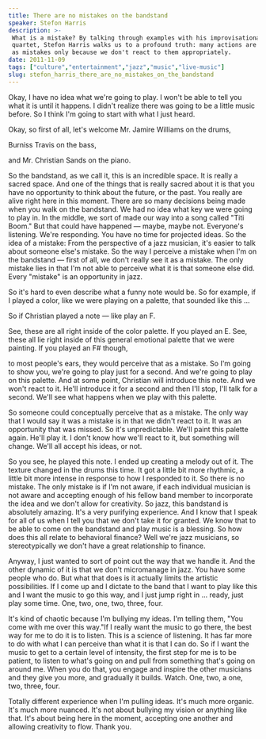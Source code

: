 ```yaml
---
title: There are no mistakes on the bandstand
speaker: Stefon Harris
description: >-
 What is a mistake? By talking through examples with his improvisational jazz
 quartet, Stefon Harris walks us to a profound truth: many actions are perceived
 as mistakes only because we don't react to them appropriately.
date: 2011-11-09
tags: ["culture","entertainment","jazz","music","live-music"]
slug: stefon_harris_there_are_no_mistakes_on_the_bandstand
---
```


Okay, I have no idea what we're going to play. I won't be able to tell you what it is
until it happens. I didn't realize there was going to be a little music before. So I think
I'm going to start with what I just heard.

Okay, so first of all, let's welcome Mr. Jamire Williams on the drums,

Burniss Travis on the bass, 

and Mr. Christian Sands on the piano.

So the bandstand, as we call it, this is an incredible space. It is really a sacred space.
And one of the things that is really sacred about it is that you have no opportunity to
think about the future, or the past. You really are alive right here in this moment. There
are so many decisions being made when you walk on the bandstand. We had no idea what key
we were going to play in. In the middle, we sort of made our way into a song called "Titi
Boom." But that could have happened — maybe, maybe not. Everyone's listening. We're
responding. You have no time for projected ideas. So the idea of a mistake: From the
perspective of a jazz musician, it's easier to talk about someone else's mistake. So the
way I perceive a mistake when I'm on the bandstand — first of all, we don't really see it
as a mistake. The only mistake lies in that I'm not able to perceive what it is that
someone else did. Every "mistake" is an opportunity in jazz.

So it's hard to even describe what a funny note would be. So for example, if I played a
color, like we were playing on a palette, that sounded like this ... 

So if Christian played a note — like play an F. 

See, these are all right inside of the color palette. If you played an E. See, these all
lie right inside of this general emotional palette that we were painting. If you played an
F# though, 

to most people's ears, they would perceive that as a mistake. So I'm going to show you,
we're going to play just for a second. And we're going to play on this palette. And at
some point, Christian will introduce this note. And we won't react to it. He'll introduce
it for a second and then I'll stop, I'll talk for a second. We'll see what happens when we
play with this palette.

So someone could conceptually perceive that as a mistake. The only way that I would say it
was a mistake is in that we didn't react to it. It was an opportunity that was missed. So
it's unpredictable. We'll paint this palette again. He'll play it. I don't know how we'll
react to it, but something will change. We'll all accept his ideas, or
not.

So you see, he played this note. I ended up creating a melody out of it. The texture
changed in the drums this time. It got a little bit more rhythmic, a little bit more
intense in response to how I responded to it. So there is no mistake. The only mistake is
if I'm not aware, if each individual musician is not aware and accepting enough of his
fellow band member to incorporate the idea and we don't allow for creativity. So jazz, this
bandstand is absolutely amazing. It's a very purifying experience. And I know that I speak
for all of us when I tell you that we don't take it for granted. We know that to be able
to come on the bandstand and play music is a blessing. So how does this all relate to
behavioral finance? Well we're jazz musicians, so stereotypically we don't have a great
relationship to finance.

Anyway, I just wanted to sort of point out the way that we handle it. And the other
dynamic of it is that we don't micromanage in jazz. You have some people who do. But what
that does is it actually limits the artistic possibilities. If I come up and I dictate to
the band that I want to play like this and I want the music to go this way, and I just
jump right in ... ready, just play some time. One, two, one, two, three, four.

It's kind of chaotic because I'm bullying my ideas. I'm telling them, "You come with me
over this way."If I really want the music to go there, the best way for me to do it is to
listen. This is a science of listening. It has far more to do with what I can perceive
than what it is that I can do. So if I want the music to get to a certain level of
intensity, the first step for me is to be patient, to listen to what's going on and pull
from something that's going on around me. When you do that, you engage and inspire the
other musicians and they give you more, and gradually it builds. Watch. One, two, a one,
two, three, four.

Totally different experience when I'm pulling ideas. It's much more organic. It's much
more nuanced. It's not about bullying my vision or anything like that. It's about being
here in the moment, accepting one another and allowing creativity to flow. Thank
you.

<!--
ad_duration=3.33
comment_count=117
event="TEDSalon NY2011"
external_start_time=0
intro_duration=11.82
is_subtitle_required="False"
is_talk_featured="True"
language="en"
language_swap="False"
native_language="en"
number_of_related_talks=6
number_of_speakers=1
number_of_subtitled_videos=31
number_of_tags=5
number_of_talk_download_languages=32
number_of_talk_more_resources=0
number_of_talk_recommendations=0
number_of_talks_take_actions=0
post_ad_duration=0.83
published_timestamp="2011-12-09 16:13:24"
recording_date="2011-11-09"
speaker_description="Jazz vibraphonist"
speaker_is_published=1
speaker_name="Stefon Harris"
speaker_what_others_say="He is open with his music and his musical process and shares all with everyone."
talk_name="There are no mistakes on the bandstand"
talks_tags=["culture","entertainment","jazz","music","live-music"]
url_audio="https://download.ted.com/talks/StefonHarris_2011S.mp3?apikey=acme-roadrunner"
url_photo_speaker="https://pe.tedcdn.com/images/ted/bd5975152d17a53b1301cd0cdeee28286af550fd_254x191.jpg"
url_photo_talk="https://pe.tedcdn.com/images/ted/96fc3343d4c46540d40dc70ad8284275a31a4855_800x600.jpg"
url_webpage="https://www.ted.com/talks/stefon_harris_there_are_no_mistakes_on_the_bandstand"
video_type_name="TED Stage Talk"
-->